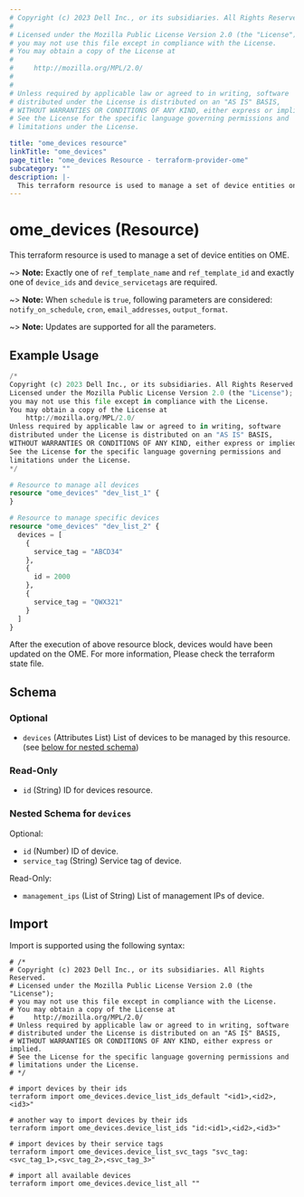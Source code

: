 ```yaml
---
# Copyright (c) 2023 Dell Inc., or its subsidiaries. All Rights Reserved.
# 
# Licensed under the Mozilla Public License Version 2.0 (the "License");
# you may not use this file except in compliance with the License.
# You may obtain a copy of the License at
# 
#     http://mozilla.org/MPL/2.0/
# 
# 
# Unless required by applicable law or agreed to in writing, software
# distributed under the License is distributed on an "AS IS" BASIS,
# WITHOUT WARRANTIES OR CONDITIONS OF ANY KIND, either express or implied.
# See the License for the specific language governing permissions and
# limitations under the License.

title: "ome_devices resource"
linkTitle: "ome_devices"
page_title: "ome_devices Resource - terraform-provider-ome"
subcategory: ""
description: |-
  This terraform resource is used to manage a set of device entities on OME.
---
```


# ome_devices (Resource)

This terraform resource is used to manage a set of device entities on OME.

~> **Note:** Exactly one of `ref_template_name` and `ref_template_id` and exactly one of `device_ids` and `device_servicetags` are required.

~> **Note:** When `schedule` is `true`, following parameters are considered: `notify_on_schedule`, `cron`, `email_addresses`, `output_format`.

~> **Note:** Updates are supported for all the parameters.

## Example Usage

```terraform
/*
Copyright (c) 2023 Dell Inc., or its subsidiaries. All Rights Reserved.
Licensed under the Mozilla Public License Version 2.0 (the "License");
you may not use this file except in compliance with the License.
You may obtain a copy of the License at
    http://mozilla.org/MPL/2.0/
Unless required by applicable law or agreed to in writing, software
distributed under the License is distributed on an "AS IS" BASIS,
WITHOUT WARRANTIES OR CONDITIONS OF ANY KIND, either express or implied.
See the License for the specific language governing permissions and
limitations under the License.
*/

# Resource to manage all devices
resource "ome_devices" "dev_list_1" {
}

# Resource to manage specific devices
resource "ome_devices" "dev_list_2" {
  devices = [
    {
      service_tag = "ABCD34"
    },
    {
      id = 2000
    },
    {
      service_tag = "QWX321"
    }
  ]
}
```

After the execution of above resource block, devices would have been updated on the OME. For more information, Please check the terraform state file.
<!-- schema generated by tfplugindocs -->
## Schema

### Optional

- `devices` (Attributes List) List of devices to be managed by this resource. (see [below for nested schema](#nestedatt--devices))

### Read-Only

- `id` (String) ID for devices resource.

<a id="nestedatt--devices"></a>
### Nested Schema for `devices`

Optional:

- `id` (Number) ID of device.
- `service_tag` (String) Service tag of device.

Read-Only:

- `management_ips` (List of String) List of management IPs of device.

## Import

Import is supported using the following syntax:

```shell
# /*
# Copyright (c) 2023 Dell Inc., or its subsidiaries. All Rights Reserved.
# Licensed under the Mozilla Public License Version 2.0 (the "License");
# you may not use this file except in compliance with the License.
# You may obtain a copy of the License at
#     http://mozilla.org/MPL/2.0/
# Unless required by applicable law or agreed to in writing, software
# distributed under the License is distributed on an "AS IS" BASIS,
# WITHOUT WARRANTIES OR CONDITIONS OF ANY KIND, either express or implied.
# See the License for the specific language governing permissions and
# limitations under the License.
# */

# import devices by their ids
terraform import ome_devices.device_list_ids_default "<id1>,<id2>,<id3>"

# another way to import devices by their ids
terraform import ome_devices.device_list_ids "id:<id1>,<id2>,<id3>"

# import devices by their service tags
terraform import ome_devices.device_list_svc_tags "svc_tag:<svc_tag_1>,<svc_tag_2>,<svc_tag_3>"

# import all available devices
terraform import ome_devices.device_list_all ""
```